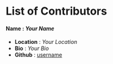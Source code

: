 # List of Contributors

#### Name : ***Your Name***
- **Location** : _Your Location_
- **Bio** : _Your Bio_
- **Github** : [username](<link>)